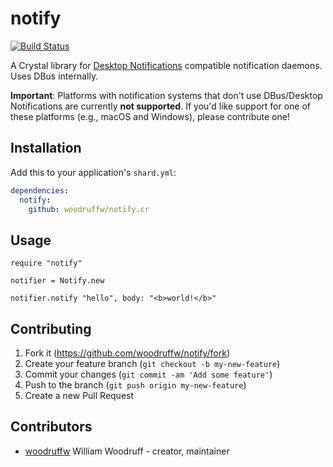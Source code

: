 # notify

[![Build Status](https://img.shields.io/github/workflow/status/woodruffw/notify.cr/CI/master)](https://github.com/woodruffw/notify.cr/actions?query=workflow%3ACI)

A Crystal library for
[Desktop Notifications](http://www.galago-project.org/specs/notification/0.9/index.html) compatible
notification daemons. Uses DBus internally.

**Important**: Platforms with notification systems that don't use DBus/Desktop Notifications are
currently **not supported**. If you'd like support for one of these platforms (e.g., macOS and
Windows), please contribute one!

## Installation

Add this to your application's `shard.yml`:

```yaml
dependencies:
  notify:
    github: woodruffw/notify.cr
```

## Usage

```crystal
require "notify"

notifier = Notify.new

notifier.notify "hello", body: "<b>world!</b>"
```

## Contributing

1. Fork it (<https://github.com/woodruffw/notify/fork>)
2. Create your feature branch (`git checkout -b my-new-feature`)
3. Commit your changes (`git commit -am 'Add some feature'`)
4. Push to the branch (`git push origin my-new-feature`)
5. Create a new Pull Request

## Contributors

- [woodruffw](https://github.com/woodruffw) William Woodruff - creator, maintainer
